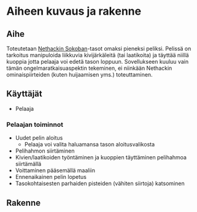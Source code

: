# Aiheen kuvaus ja rakenne

## Aihe
Toteutetaan [Nethackin Sokoban](http://nethack.wikia.com/wiki/Sokoban)-tasot omaksi pieneksi peliksi. Pelissä on tarkoitus manipuloida liikkuvia kivijärkäleitä (tai laatikoita) ja täyttää niillä kuoppia jotta pelaaja voi edetä tason loppuun. Sovellukseen kuuluu vain tämän ongelmaratkaisuaspektin tekeminen, ei niinkään Nethackin ominaispiirteiden (kuten huijaamisen yms.) toteuttaminen.

## Käyttäjät
* Pelaaja

### Pelaajan toiminnot
* Uudet pelin aloitus
  * Pelaaja voi valita haluamansa tason aloitusvalikosta
* Pelihahmon siirtäminen
* Kivien/laatikoiden työntäminen ja kuoppien täyttäminen pelihahmoa siirtämällä
* Voittaminen pääsemällä maaliin
* Ennenaikainen pelin lopetus
* Tasokohtaisesten parhaiden pisteiden (vähiten siirtoja) katsominen

## Rakenne
